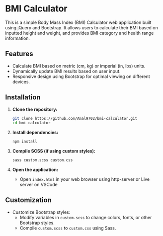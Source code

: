 
# BMI Calculator

This is a simple Body Mass Index (BMI) Calculator web application built using jQuery and Bootstrap. It allows users to calculate their BMI based on inputted height and weight, and provides BMI category and health range information.

## Features

- Calculate BMI based on metric (cm, kg) or imperial (in, lbs) units.
- Dynamically update BMI results based on user input.
- Responsive design using Bootstrap for optimal viewing on different devices.

## Installation

1. **Clone the repository:**

   ```bash
   git clone https://github.com/Amal9702/bmi-calculator.git
   cd bmi-calculator
   ```

2. **Install dependencies:**

   ```bash
   npm install
   ```

3. **Compile SCSS (if using custom styles):**

   ```bash
   sass custom.scss custom.css
   ```

4. **Open the application:**

   - Open `index.html` in your web browser using http-server or Live server on VSCode



## Customization

- Customize Bootstrap styles:
  - Modify variables in `custom.scss` to change colors, fonts, or other Bootstrap styles.
  - Compile `custom.scss` to `custom.css` using Sass.



